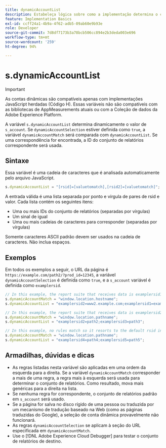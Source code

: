 ```yaml
---
title: dynamicAccountList
description: Estabeleça lógica sobre como a implementação determina o conjunto de relatórios.
feature: Implementation Basics
exl-id: ccff24a1-4b9a-4f62-adb5-09ab60e9b93e
role: Developer
source-git-commit: 7d8df7173b3a78bcb506cc894e2b3deda003e696
workflow-type: tm+mt
source-wordcount: '259'
ht-degree: 94%

---
```


# s.dynamicAccountList

>[!IMPORTANT]
>
>As contas dinâmicas são compatíveis apenas com implementações JavaScript herdadas (Código H). Essas variáveis não são compatíveis com as bibliotecas de AppMeasurements atuais ou com a Coleção de dados da Adobe Experience Platform.

A variável `s.dynamicAccountList` determina dinamicamente o valor de `s_account`. Se `dynamicAccountSelection` estiver definida como `true`, a variável `dynamicAccountMatch` será comparada com `dynamicAccountList`. Se uma correspondência for encontrada, a ID do conjunto de relatórios correspondente será usada.

## Sintaxe

Essa variável é uma cadeia de caracteres que é analisada automaticamente pelo arquivo JavaScript.

```JavaScript
s.dynamicAccountList = "[rsid]=[valuetomatch],[rsid2]=[valuetomatch]";
```

A entrada válida é uma lista separada por ponto e vírgula de pares de rsid e valor. Cada lista contém os seguintes itens:

* Uma ou mais IDs do conjunto de relatórios (separadas por vírgulas)
* Um sinal de igual
* Uma ou mais cadeias de caracteres para corresponder (separadas por vírgulas)

Somente caracteres ASCII padrão devem ser usados na cadeia de caracteres. Não inclua espaços.

## Exemplos

Em todos os exemplos a seguir, o URL da página é `https://example.com/path2/?prod_id=12345`, a variável `dynamicAccountSelection` é definida como `true`, e a `s_account` variável é definida como `examplersid`.

```js
// In this example, the report suite that receives data is examplersid1.
s.dynamicAccountMatch = "window.location.hostname";
s.dynamicAccountList = "examplersid2=www2.example.com;examplersid1=example.com";

// In this example, the report suite that receives data is examplersid2.
s.dynamicAccountMatch = "window.location.pathname";
s.dynamicAccountList = "examplersid2=path2;examplersid3=path3";

// In this example, no rules match so it resorts to the default rsid in s_account, examplersid.
s.dynamicAccountMatch = "window.location.pathname";
s.dynamicAccountList = "examplersid4=path4;examplersid5=path5";
```

## Armadilhas, dúvidas e dicas

* As regras listadas nesta variável são aplicadas em uma ordem da esquerda para a direita. Se a variável `dynamicAccountMatch` corresponder a mais de uma regra, a regra mais à esquerda será usada para determinar o conjunto de relatórios. Como resultado, mova mais genéricas para a direita na lista.
* Se nenhuma regra for correspondente, o conjunto de relatórios padrão em `s_account` será usado.
* Se a página for salva no disco rígido de uma pessoa ou traduzida por um mecanismo de tradução baseado na Web (como as páginas traduzidas do Google), a seleção de conta dinâmica provavelmente não funcionará.
* As regras `dynamicAccountSelection` se aplicam à seção do URL especificada em `dynamicAccountMatch`.
* Use o [!DNL Adobe Experience Cloud Debugger] para testar o conjunto de relatórios de destino.
